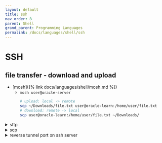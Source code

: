 ```yaml
---
layout: default
title: ssh
nav_order: 8
parent: Shell
grand_parent: Programming Languages
permalink: /docs/languages/shell/ssh
---
```


# SSH

## file transfer - download and upload

- [mosh]({% link docs/languages/shell/mosh.md %})
  - `mosh user@oracle-server`
    ```sh
    # upload: local -> remote
    scp ~/Downloads/file.txt user@oracle-learn:/home/user/file.txt
    # download: remote -> local
    scp user@oracle-learn:/home/user/file.txt ~/Downloads/
    ```

<details markdown="block"> <summary>sftp</summary>

```sh
sftp user@oracle-server
```

```sh
# to get available commands
sftp> help

# change local and remote directory
# check your local and remote server directory
sftp> !pwd                      # check current directory on local system
sftp> pwd                       # check current directory on remote system
sftp> lcd /home/                # navigate between directories on local system
sftp> cd Uploads                # navigate between directories on remote system

# interactive sFTP commands
sftp> ls                        # list directory
sftp> pwd                       # print working directory on remote host
sftp> lpwd                      # print working directory on local host
sftp> mkdir uploads             # create a new directory

# to upload files and folders recursively
# use the flag -r
sftp> put -r  Tecmint.com-articles
sftp> mkdir Tecmint.com-articles
sftp> put -r Tecmint.com-articles

# to preserve the modification times, access times, and modes from the original files transferred
# use the -p flag.
sftp> put localfile.txt
sftp> put -r localdir
sftp> put -pr Tecmint.com-articles

# to download a whole directory from remote Linux host to local machine
# use the get command with the -r flag
sftp> get remotefile.txt
sftp> get -r remotedir
sftp> get -r fstools-0.0

sftp> bye
sftp> exit
```

</details>

<details markdown="block"> <summary>scp</summary>

```sh
# upload: local -> remote
scp local_file user@remote_host:remote_file

# download: remote -> local
scp user@remote_host:remote_file local_file
```
</details>

<details markdown="block"> <summary>reverse tunnel port on ssh server</summary>

how to send data to local clipboard from a remote SSH session

```sh
# REFERENCE
# https://stackoverflow.com/questions/1152362/how-to-send-data-to-local-clipboard-from-a-remote-ssh-session
# https://gist.github.com/dergachev/8259104

# find the IP address of the client in an SSH session
$> who am i
$> echo $SSH_CLIENT
$> echo $SSH_CONNECTION

# client (ssh session startup)
$> ssh username@server.com -R 2000:localhost:2000
$> ssh user@oracle-server -R 2000:localhost:2000
# usage of -N for no interactive command line
$> ssh user@oracle-server -N -R 2000:localhost:2000

# client (another tab)
$> nc -l 2000 | pbcopy

# server (inside SSH session)
$> cat some_useful_content.txt | nc localhost 2000

# troubleshooting
$> netstat -anpt | grep 2000   # CentOS
$> lsof -i :2000               # OSX
```

- <details markdown="block"> <summary>pbcopy/pbpaste through scp</summary>

  ```sh
  # upload: local -> remote
  scp clipboard.txt user@oracle-server:clipboard.txt
  # download: remote -> local
  scp user@oracle-server:clipboard.txt clipboard.txt
  ```
  </details>
- <details markdown="block"> <summary>from local -> to remote</summary>

  ```sh
  # The `-L` option tells the tunnel to answer on the local side of the tunnel (the host running your client).
  # https://unix.stackexchange.com/questions/46235/how-does-reverse-ssh-tunneling-work

  # client (ssh session startup)
  $> ssh user@oracle-server -N -L 2000:localhost:2000

  # server (inside SSH session)
  $> nc -l 2000 | vim -
  $> nc -l 2000 | cat
  $> nc -l 2000 | cat > text.txt   # to create/overwrite
  $> nc -l 2000 | cat >> text.txt  # to append

  # client (local machine)
  # -c, --close      close connection on EOF from stdin
  $> echo "hello world" | nc localhost 2000 -c
  $> pbpaste | nc localhost 2000 -c
  $> cat some_useful_content.txt | nc localhost 2000 -c
  ```
  </details>
- <details markdown="block"> <summary>from remote -> to local</summary>

  ```sh
  # the `-R` option tells the tunnel to answer on the remote side (the SSH server).
  # https://unix.stackexchange.com/questions/46235/how-does-reverse-ssh-tunneling-work

  # client (ssh session startup)
  $> ssh user@oracle-server -N -R 2000:localhost:2000

  # client (another tab)
  $> nc -l 2000 | pbcopy

  # server (inside SSH session)
  $> echo "hello world" | nc localhost 2000
  $> cat some_useful_content.txt | nc localhost 2000
  ```
  </details>
- <details markdown="block"> <summary>troubleshooting</summary>

  ```sh
  # https://gist.github.com/jasperf/c189ae315719f1e5ddd5
  $> netstat -anpt | grep 2000   # CentOS
  $> lsof -i :2000               # OSX
  ```
  </details>

<!-- reverse tunnel port on ssh server -->
</details>
